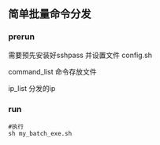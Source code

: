 简单批量命令分发
--------------

### prerun ###
需要预先安装好sshpass 并设置文件 config.sh

command_list 命令存放文件

ip_list      分发的ip


### run ###
```shell
#执行
sh my_batch_exe.sh  
```
